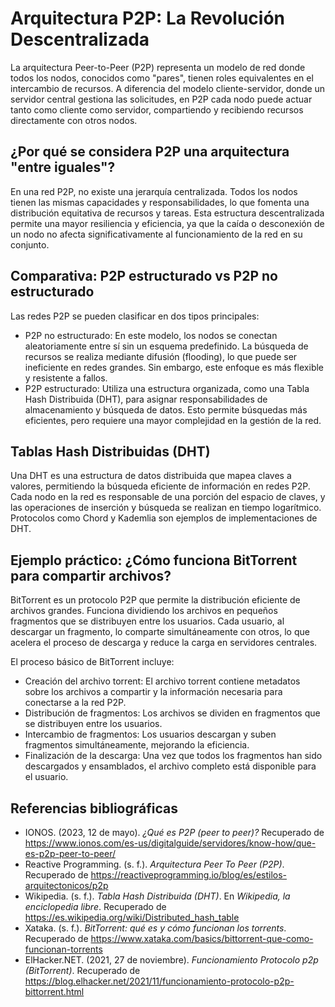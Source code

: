 # Arquitectura P2P: La Revolución Descentralizada <br>
La arquitectura Peer-to-Peer (P2P) representa un modelo de red donde todos los nodos, conocidos como "pares", tienen roles equivalentes en el intercambio de recursos. A diferencia del modelo cliente-servidor, donde un servidor central gestiona las solicitudes, en P2P cada nodo puede actuar tanto como cliente como servidor, compartiendo y recibiendo recursos directamente con otros nodos.
<br>
## ¿Por qué se considera P2P una arquitectura "entre iguales"? <br>
En una red P2P, no existe una jerarquía centralizada. Todos los nodos tienen las mismas capacidades y responsabilidades, lo que fomenta una distribución equitativa de recursos y tareas. Esta estructura descentralizada permite una mayor resiliencia y eficiencia, ya que la caída o desconexión de un nodo no afecta significativamente al funcionamiento de la red en su conjunto. 
<br>
## Comparativa: P2P estructurado vs P2P no estructurado <br>
Las redes P2P se pueden clasificar en dos tipos principales: <br>
- P2P no estructurado: En este modelo, los nodos se conectan aleatoriamente entre sí sin un esquema predefinido. La búsqueda de recursos se realiza mediante difusión (flooding), lo que puede ser ineficiente en redes grandes. Sin embargo, este enfoque es más flexible y resistente a fallos. <br>
- P2P estructurado: Utiliza una estructura organizada, como una Tabla Hash Distribuida (DHT), para asignar responsabilidades de almacenamiento y búsqueda de datos. Esto permite búsquedas más eficientes, pero requiere una mayor complejidad en la gestión de la red. <br>
## Tablas Hash Distribuidas (DHT) <br>
Una DHT es una estructura de datos distribuida que mapea claves a valores, permitiendo la búsqueda eficiente de información en redes P2P. Cada nodo en la red es responsable de una porción del espacio de claves, y las operaciones de inserción y búsqueda se realizan en tiempo logarítmico. Protocolos como Chord y Kademlia son ejemplos de implementaciones de DHT.
<br>
## Ejemplo práctico: ¿Cómo funciona BitTorrent para compartir archivos? <br>
BitTorrent es un protocolo P2P que permite la distribución eficiente de archivos grandes. Funciona dividiendo los archivos en pequeños fragmentos que se distribuyen entre los usuarios. Cada usuario, al descargar un fragmento, lo comparte simultáneamente con otros, lo que acelera el proceso de descarga y reduce la carga en servidores centrales.
<br>

El proceso básico de BitTorrent incluye: <br>

- Creación del archivo torrent: El archivo torrent contiene metadatos sobre los archivos a compartir y la información necesaria para conectarse a la red P2P.<br>
- Distribución de fragmentos: Los archivos se dividen en fragmentos que se distribuyen entre los usuarios.<br>
- Intercambio de fragmentos: Los usuarios descargan y suben fragmentos simultáneamente, mejorando la eficiencia.<br>
- Finalización de la descarga: Una vez que todos los fragmentos han sido descargados y ensamblados, el archivo completo está disponible para el usuario.<br>

## Referencias bibliográficas

- IONOS. (2023, 12 de mayo). *¿Qué es P2P (peer to peer)?* Recuperado de https://www.ionos.com/es-us/digitalguide/servidores/know-how/que-es-p2p-peer-to-peer/  
- Reactive Programming. (s. f.). *Arquitectura Peer To Peer (P2P)*. Recuperado de https://reactiveprogramming.io/blog/es/estilos-arquitectonicos/p2p  
- Wikipedia. (s. f.). *Tabla Hash Distribuida (DHT)*. En *Wikipedia, la enciclopedia libre*. Recuperado de https://es.wikipedia.org/wiki/Distributed_hash_table  
- Xataka. (s. f.). *BitTorrent: qué es y cómo funcionan los torrents*. Recuperado de https://www.xataka.com/basics/bittorrent-que-como-funcionan-torrents  
- ElHacker.NET. (2021, 27 de noviembre). *Funcionamiento Protocolo p2p (BitTorrent)*. Recuperado de https://blog.elhacker.net/2021/11/funcionamiento-protocolo-p2p-bittorrent.html  


